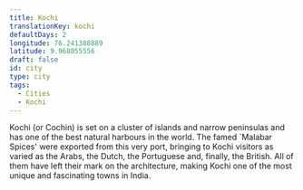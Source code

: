```yaml
---
title: Kochi
translationKey: kochi
defaultDays: 2
longitude: 76.241388889
latitude: 9.968055556
draft: false
id: city
type: city
tags:
  - Cities
  - Kochi
---
```

Kochi (or Cochin) is set on a cluster of islands and narrow peninsulas and has one of the best natural harbours in the world. The famed `Malabar Spices' were exported from this very port, bringing to Kochi visitors as varied as the Arabs, the Dutch, the Portuguese and, finally, the British. All of them have left their mark on the architecture, making Kochi one of the most unique and fascinating towns in India.